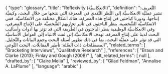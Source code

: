 {
    "type": "glossary",
    "title": "Reflexivity (الانعكاسيَّة)",
    "definition": "التَّعريف: تشير عمليَّة الانعكاسيَّة إلى النَّظر النَّقدي في المعرفة التي ننتجها من خلال البحث، وكيفيَّة إنتاجها، ودورنا كباحثين في إنتاج هذه المعرفة.  هناك أشكال مختلفة من الانعكاسيَّة. ففي الانعكاسيَّة الشَّخصية، ينظر الباحثون في تأثير تجاربهم الشَّخصيَّة على الإنتاج المعرفي، وفي الانعكاسيَّة الوظيفية ينظر الباحثون في الطَّريقة التي قد تؤثر بها أدوات وأساليب البحث لدينا على إنتاج المعرفة.  تهدف الانعكاسيَّة إلى لفت الانتباه إلى العوامل الأساسيَّة التي قد تؤثر على عمليَّة البحث، بما في ذلك تطوير أسئلة البحث وجمع البيانات والتَّحليل. المصطلحات ذات الصِّلة: تأطير المقابلات،  البحث النَّوعي",
    "related_terms": [
        "Bracketing Interviews",
        "Qualitative Research"
    ],
    "references": [
        "Braun and Clarke (2013); Finlay and Gough (2008)"
    ],
    "alt_related_terms": [
        null
    ],
    "drafted_by": [
        "Claire Melia"
    ],
    "reviewed_by": [
        "Gilad Feldman",
        "Annalise A. LaPlume"
    ],
    "language": "arabic"
}